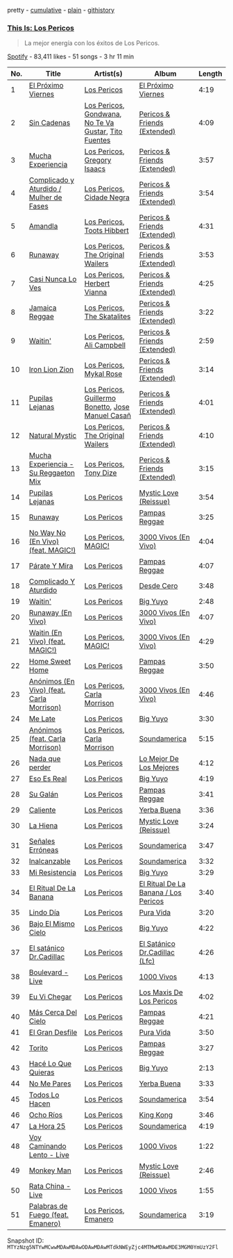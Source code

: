 pretty - [cumulative](/playlists/cumulative/37i9dQZF1DWXPkHOSaSEjs.md) - [plain](/playlists/plain/37i9dQZF1DWXPkHOSaSEjs) - [githistory](https://github.githistory.xyz/mackorone/spotify-playlist-archive/blob/main/playlists/plain/37i9dQZF1DWXPkHOSaSEjs)

### [This Is: Los Pericos](https://open.spotify.com/playlist/37i9dQZF1DWXPkHOSaSEjs)

> La mejor energía con los éxitos de Los Pericos.

[Spotify](https://open.spotify.com/user/spotify) - 83,411 likes - 51 songs - 3 hr 11 min

| No. | Title | Artist(s) | Album | Length |
|---|---|---|---|---|
| 1 | [El Próximo Viernes](https://open.spotify.com/track/4DuOAJZhVrzH1mrIePb2tO) | [Los Pericos](https://open.spotify.com/artist/7FnZWGw9lwOr7WzieTKEPR) | [El Próximo Viernes](https://open.spotify.com/album/2nZfBiQN0iuWmUvsyRMpfA) | 4:19 |
| 2 | [Sin Cadenas](https://open.spotify.com/track/3OGrHwhWCxKI4gvgvUNfJU) | [Los Pericos](https://open.spotify.com/artist/7FnZWGw9lwOr7WzieTKEPR), [Gondwana](https://open.spotify.com/artist/4nSgEvZncnC5oNPVrtwnLd), [No Te Va Gustar](https://open.spotify.com/artist/4ZDoy7AWNgQVmX7T0u0B1j), [Tito Fuentes](https://open.spotify.com/artist/50TYc0wXVPLyb6k5PkR8Lo) | [Pericos & Friends \(Extended\)](https://open.spotify.com/album/4IIfIS47aChs97w8hrgCcY) | 4:09 |
| 3 | [Mucha Experiencia](https://open.spotify.com/track/1WPpq70NfAFU5wEoDxydOF) | [Los Pericos](https://open.spotify.com/artist/7FnZWGw9lwOr7WzieTKEPR), [Gregory Isaacs](https://open.spotify.com/artist/6QHu71f8LLeT8n0GzfbYFc) | [Pericos & Friends \(Extended\)](https://open.spotify.com/album/4IIfIS47aChs97w8hrgCcY) | 3:57 |
| 4 | [Complicado y Aturdido / Mulher de Fases](https://open.spotify.com/track/1RwyaGC8a8K4hRU6c0Ezlr) | [Los Pericos](https://open.spotify.com/artist/7FnZWGw9lwOr7WzieTKEPR), [Cidade Negra](https://open.spotify.com/artist/4cx31cxKTg5L8blZE24qfZ) | [Pericos & Friends \(Extended\)](https://open.spotify.com/album/4IIfIS47aChs97w8hrgCcY) | 3:54 |
| 5 | [Amandla](https://open.spotify.com/track/5Ffi4GZt34CgxfFc2f68eZ) | [Los Pericos](https://open.spotify.com/artist/7FnZWGw9lwOr7WzieTKEPR), [Toots Hibbert](https://open.spotify.com/artist/6McXmoIhUTNwdyzXBLWAG2) | [Pericos & Friends \(Extended\)](https://open.spotify.com/album/4IIfIS47aChs97w8hrgCcY) | 4:31 |
| 6 | [Runaway](https://open.spotify.com/track/3V1nbdsidwtTMU2U6SJvo9) | [Los Pericos](https://open.spotify.com/artist/7FnZWGw9lwOr7WzieTKEPR), [The Original Wailers](https://open.spotify.com/artist/5OjaCQpOgXRm51CdZzLAHW) | [Pericos & Friends \(Extended\)](https://open.spotify.com/album/4IIfIS47aChs97w8hrgCcY) | 3:53 |
| 7 | [Casi Nunca Lo Ves](https://open.spotify.com/track/52BkhQFJHT4Ri4cRhfjqmk) | [Los Pericos](https://open.spotify.com/artist/7FnZWGw9lwOr7WzieTKEPR), [Herbert Vianna](https://open.spotify.com/artist/1I3wpGfguTwQmBLtqw2H7A) | [Pericos & Friends \(Extended\)](https://open.spotify.com/album/4IIfIS47aChs97w8hrgCcY) | 4:25 |
| 8 | [Jamaica Reggae](https://open.spotify.com/track/4mgkrNK78DC4AsBsAmwgLQ) | [Los Pericos](https://open.spotify.com/artist/7FnZWGw9lwOr7WzieTKEPR), [The Skatalites](https://open.spotify.com/artist/4og9jrin5xH5JiFPbeGUPb) | [Pericos & Friends \(Extended\)](https://open.spotify.com/album/4IIfIS47aChs97w8hrgCcY) | 3:22 |
| 9 | [Waitin'](https://open.spotify.com/track/3kPy0J23vePzbzxRHUjxoW) | [Los Pericos](https://open.spotify.com/artist/7FnZWGw9lwOr7WzieTKEPR), [Ali Campbell](https://open.spotify.com/artist/0gYuavkgXQapJXmASabd2o) | [Pericos & Friends \(Extended\)](https://open.spotify.com/album/4IIfIS47aChs97w8hrgCcY) | 2:59 |
| 10 | [Iron Lion Zion](https://open.spotify.com/track/04v8VFmiOXN0tlTihyPEp7) | [Los Pericos](https://open.spotify.com/artist/7FnZWGw9lwOr7WzieTKEPR), [Mykal Rose](https://open.spotify.com/artist/5wdQ2IkL8WASlcyt0x2s8Q) | [Pericos & Friends \(Extended\)](https://open.spotify.com/album/4IIfIS47aChs97w8hrgCcY) | 3:14 |
| 11 | [Pupilas Lejanas](https://open.spotify.com/track/5DJikjolacnZr2la5dJn3K) | [Los Pericos](https://open.spotify.com/artist/7FnZWGw9lwOr7WzieTKEPR), [Guillermo Bonetto](https://open.spotify.com/artist/1rijasyRtILod4s1wmI78L), [Jose Manuel Casañ](https://open.spotify.com/artist/0bdRDvQm4a9w5U9yvwfzON) | [Pericos & Friends \(Extended\)](https://open.spotify.com/album/4IIfIS47aChs97w8hrgCcY) | 4:01 |
| 12 | [Natural Mystic](https://open.spotify.com/track/4Jw5doedGvkV1ZsB9g1Be1) | [Los Pericos](https://open.spotify.com/artist/7FnZWGw9lwOr7WzieTKEPR), [The Original Wailers](https://open.spotify.com/artist/5OjaCQpOgXRm51CdZzLAHW) | [Pericos & Friends \(Extended\)](https://open.spotify.com/album/4IIfIS47aChs97w8hrgCcY) | 4:10 |
| 13 | [Mucha Experiencia \- Su Reggaeton Mix](https://open.spotify.com/track/2fDS9RVbESui1ufoov4nGJ) | [Los Pericos](https://open.spotify.com/artist/7FnZWGw9lwOr7WzieTKEPR), [Tony Dize](https://open.spotify.com/artist/3LKXWvXFWrkwUzJWxzwVpW) | [Pericos & Friends \(Extended\)](https://open.spotify.com/album/4IIfIS47aChs97w8hrgCcY) | 3:15 |
| 14 | [Pupilas Lejanas](https://open.spotify.com/track/4LJyVZnitp3nJI3gSSFhi4) | [Los Pericos](https://open.spotify.com/artist/7FnZWGw9lwOr7WzieTKEPR) | [Mystic Love \(Reissue\)](https://open.spotify.com/album/3GYWqJzLFjyUemww6zeaW9) | 3:54 |
| 15 | [Runaway](https://open.spotify.com/track/2lqFwTECuP5VNUvzzotxWo) | [Los Pericos](https://open.spotify.com/artist/7FnZWGw9lwOr7WzieTKEPR) | [Pampas Reggae](https://open.spotify.com/album/5UT1U06RzF2hWq6d7SGaTn) | 3:25 |
| 16 | [No Way No \(En Vivo\) \(feat\. MAGIC!\)](https://open.spotify.com/track/1XTL4lvBVWxcbtR9hWhS6q) | [Los Pericos](https://open.spotify.com/artist/7FnZWGw9lwOr7WzieTKEPR), [MAGIC!](https://open.spotify.com/artist/0DxeaLnv6SyYk2DOqkLO8c) | [3000 Vivos \(En Vivo\)](https://open.spotify.com/album/7G7RCFtdv9cTAmOijHn0j1) | 4:04 |
| 17 | [Párate Y Mira](https://open.spotify.com/track/0bhzdFuUaNH7QV3c2ZKGOK) | [Los Pericos](https://open.spotify.com/artist/7FnZWGw9lwOr7WzieTKEPR) | [Pampas Reggae](https://open.spotify.com/album/5UT1U06RzF2hWq6d7SGaTn) | 4:07 |
| 18 | [Complicado Y Aturdido](https://open.spotify.com/track/7g57YDkjFrNecn0sbXN3GI) | [Los Pericos](https://open.spotify.com/artist/7FnZWGw9lwOr7WzieTKEPR) | [Desde Cero](https://open.spotify.com/album/7dbBLrH3VJ3zrKHkL6vtUa) | 3:48 |
| 19 | [Waitin'](https://open.spotify.com/track/6EjUn5quLcTVFBUGLGwGwA) | [Los Pericos](https://open.spotify.com/artist/7FnZWGw9lwOr7WzieTKEPR) | [Big Yuyo](https://open.spotify.com/album/2zABqsniagHwdKt0x6qgSi) | 2:48 |
| 20 | [Runaway \(En Vivo\)](https://open.spotify.com/track/2PMSOgAP1A2TYbRqGCS9ak) | [Los Pericos](https://open.spotify.com/artist/7FnZWGw9lwOr7WzieTKEPR) | [3000 Vivos \(En Vivo\)](https://open.spotify.com/album/7G7RCFtdv9cTAmOijHn0j1) | 4:07 |
| 21 | [Waitin \(En Vivo\) \(feat\. MAGIC!\)](https://open.spotify.com/track/2wwp7vBI2TUGhIbwa3GBSH) | [Los Pericos](https://open.spotify.com/artist/7FnZWGw9lwOr7WzieTKEPR), [MAGIC!](https://open.spotify.com/artist/0DxeaLnv6SyYk2DOqkLO8c) | [3000 Vivos \(En Vivo\)](https://open.spotify.com/album/7G7RCFtdv9cTAmOijHn0j1) | 4:29 |
| 22 | [Home Sweet Home](https://open.spotify.com/track/7IgcKZZNLZH7Mbe3tBeOX3) | [Los Pericos](https://open.spotify.com/artist/7FnZWGw9lwOr7WzieTKEPR) | [Pampas Reggae](https://open.spotify.com/album/5UT1U06RzF2hWq6d7SGaTn) | 3:50 |
| 23 | [Anónimos \(En Vivo\) \(feat\. Carla Morrison\)](https://open.spotify.com/track/7wbVFxOfhc6VXjSiN8Ri7h) | [Los Pericos](https://open.spotify.com/artist/7FnZWGw9lwOr7WzieTKEPR), [Carla Morrison](https://open.spotify.com/artist/0XK6kT7xcZAlcYrNjOgzJe) | [3000 Vivos \(En Vivo\)](https://open.spotify.com/album/7G7RCFtdv9cTAmOijHn0j1) | 4:46 |
| 24 | [Me Late](https://open.spotify.com/track/3CizlnqcWoZp9Sthem7jPM) | [Los Pericos](https://open.spotify.com/artist/7FnZWGw9lwOr7WzieTKEPR) | [Big Yuyo](https://open.spotify.com/album/2zABqsniagHwdKt0x6qgSi) | 3:30 |
| 25 | [Anónimos \(feat\. Carla Morrison\)](https://open.spotify.com/track/6pKADEM7gx8EZ6UypMUzyd) | [Los Pericos](https://open.spotify.com/artist/7FnZWGw9lwOr7WzieTKEPR), [Carla Morrison](https://open.spotify.com/artist/0XK6kT7xcZAlcYrNjOgzJe) | [Soundamerica](https://open.spotify.com/album/2SZTxfMc8EOjUJnPIVORWI) | 5:15 |
| 26 | [Nada que perder](https://open.spotify.com/track/6Nts7aMEdMZuXYt0qrhX1g) | [Los Pericos](https://open.spotify.com/artist/7FnZWGw9lwOr7WzieTKEPR) | [Lo Mejor De Los Mejores](https://open.spotify.com/album/31CRp4AWKOLePWXx7jcZ1e) | 4:12 |
| 27 | [Eso Es Real](https://open.spotify.com/track/15ULF4ovZrbySuxbUwDUhi) | [Los Pericos](https://open.spotify.com/artist/7FnZWGw9lwOr7WzieTKEPR) | [Big Yuyo](https://open.spotify.com/album/2zABqsniagHwdKt0x6qgSi) | 4:19 |
| 28 | [Su Galán](https://open.spotify.com/track/1ArOL4ldJO9IWcAEZKH7Jq) | [Los Pericos](https://open.spotify.com/artist/7FnZWGw9lwOr7WzieTKEPR) | [Pampas Reggae](https://open.spotify.com/album/5UT1U06RzF2hWq6d7SGaTn) | 3:41 |
| 29 | [Caliente](https://open.spotify.com/track/7k9655GBLcnaQq1w2ak29r) | [Los Pericos](https://open.spotify.com/artist/7FnZWGw9lwOr7WzieTKEPR) | [Yerba Buena](https://open.spotify.com/album/2ZgriRd8pxsaWfQjZRM9Mb) | 3:36 |
| 30 | [La Hiena](https://open.spotify.com/track/7aW0biSvi7hOo1tSE4rExD) | [Los Pericos](https://open.spotify.com/artist/7FnZWGw9lwOr7WzieTKEPR) | [Mystic Love \(Reissue\)](https://open.spotify.com/album/3GYWqJzLFjyUemww6zeaW9) | 3:24 |
| 31 | [Señales Erróneas](https://open.spotify.com/track/39hge514fnHZ5VUXdkl8Nd) | [Los Pericos](https://open.spotify.com/artist/7FnZWGw9lwOr7WzieTKEPR) | [Soundamerica](https://open.spotify.com/album/2SZTxfMc8EOjUJnPIVORWI) | 3:47 |
| 32 | [Inalcanzable](https://open.spotify.com/track/2dGhvwIJFrNTvXraMAhcm0) | [Los Pericos](https://open.spotify.com/artist/7FnZWGw9lwOr7WzieTKEPR) | [Soundamerica](https://open.spotify.com/album/2SZTxfMc8EOjUJnPIVORWI) | 3:32 |
| 33 | [Mi Resistencia](https://open.spotify.com/track/0txbNwVOPJcpGupF4TNDLl) | [Los Pericos](https://open.spotify.com/artist/7FnZWGw9lwOr7WzieTKEPR) | [Big Yuyo](https://open.spotify.com/album/2zABqsniagHwdKt0x6qgSi) | 3:29 |
| 34 | [El Ritual De La Banana](https://open.spotify.com/track/4ddPLpcYicUAEXLFVnqp7m) | [Los Pericos](https://open.spotify.com/artist/7FnZWGw9lwOr7WzieTKEPR) | [El Ritual De La Banana / Los Pericos](https://open.spotify.com/album/6sN1L8SbguregFdB6slLWU) | 3:40 |
| 35 | [Lindo Día](https://open.spotify.com/track/3tvN68IMEG2mPWZGlHJgLl) | [Los Pericos](https://open.spotify.com/artist/7FnZWGw9lwOr7WzieTKEPR) | [Pura Vida](https://open.spotify.com/album/2uehSDVyhBGGHygslmy1ls) | 3:20 |
| 36 | [Bajo El Mismo Cielo](https://open.spotify.com/track/3YsXiYPaM5jCcFMeOlySAf) | [Los Pericos](https://open.spotify.com/artist/7FnZWGw9lwOr7WzieTKEPR) | [Big Yuyo](https://open.spotify.com/album/2zABqsniagHwdKt0x6qgSi) | 4:22 |
| 37 | [El satánico Dr.Cadillac](https://open.spotify.com/track/1X3zDYO8bqE0eIQ3TdtQ6w) | [Los Pericos](https://open.spotify.com/artist/7FnZWGw9lwOr7WzieTKEPR) | [El Satánico Dr.Cadillac \(Lfc\)](https://open.spotify.com/album/0Q2jz2kiErvsDCuhcdCqRK) | 4:26 |
| 38 | [Boulevard \- Live](https://open.spotify.com/track/0a7DgM90xUXYZCgArsEIuA) | [Los Pericos](https://open.spotify.com/artist/7FnZWGw9lwOr7WzieTKEPR) | [1000 Vivos](https://open.spotify.com/album/5wqv1v2PMphDkY5b7ASoPR) | 4:13 |
| 39 | [Eu Vi Chegar](https://open.spotify.com/track/70Ked5bJ0LsDIurJD56Zsw) | [Los Pericos](https://open.spotify.com/artist/7FnZWGw9lwOr7WzieTKEPR) | [Los Maxis De Los Pericos](https://open.spotify.com/album/0kmgtWaOe1dzJerZNxtoOm) | 4:02 |
| 40 | [Más Cerca Del Cielo](https://open.spotify.com/track/0KR6PIy3kqzmXh8FnkRfn8) | [Los Pericos](https://open.spotify.com/artist/7FnZWGw9lwOr7WzieTKEPR) | [Pampas Reggae](https://open.spotify.com/album/5UT1U06RzF2hWq6d7SGaTn) | 4:21 |
| 41 | [El Gran Desfile](https://open.spotify.com/track/5OJq5JQ2D5HRjryqHzcdN2) | [Los Pericos](https://open.spotify.com/artist/7FnZWGw9lwOr7WzieTKEPR) | [Pura Vida](https://open.spotify.com/album/2uehSDVyhBGGHygslmy1ls) | 3:50 |
| 42 | [Torito](https://open.spotify.com/track/6XZuWOLd3KQ17ZqbNp6aF2) | [Los Pericos](https://open.spotify.com/artist/7FnZWGw9lwOr7WzieTKEPR) | [Pampas Reggae](https://open.spotify.com/album/5UT1U06RzF2hWq6d7SGaTn) | 3:27 |
| 43 | [Hacé Lo Que Quieras](https://open.spotify.com/track/7FJ9mYg8SPHUhFMtFJL3Bs) | [Los Pericos](https://open.spotify.com/artist/7FnZWGw9lwOr7WzieTKEPR) | [Big Yuyo](https://open.spotify.com/album/2zABqsniagHwdKt0x6qgSi) | 2:13 |
| 44 | [No Me Pares](https://open.spotify.com/track/0cxOrceVGTBtqQ4kb85Xjx) | [Los Pericos](https://open.spotify.com/artist/7FnZWGw9lwOr7WzieTKEPR) | [Yerba Buena](https://open.spotify.com/album/2ZgriRd8pxsaWfQjZRM9Mb) | 3:33 |
| 45 | [Todos Lo Hacen](https://open.spotify.com/track/15YxQngUxvhImUXb9PxBb0) | [Los Pericos](https://open.spotify.com/artist/7FnZWGw9lwOr7WzieTKEPR) | [Soundamerica](https://open.spotify.com/album/2SZTxfMc8EOjUJnPIVORWI) | 3:54 |
| 46 | [Ocho Ríos](https://open.spotify.com/track/5axeeFo6ETWDWrtegFmwQ1) | [Los Pericos](https://open.spotify.com/artist/7FnZWGw9lwOr7WzieTKEPR) | [King Kong](https://open.spotify.com/album/1f19N0IA8DvKQqjhLUbJpK) | 3:46 |
| 47 | [La Hora 25](https://open.spotify.com/track/0MsFSojKXUkCTOJzLldLnC) | [Los Pericos](https://open.spotify.com/artist/7FnZWGw9lwOr7WzieTKEPR) | [Soundamerica](https://open.spotify.com/album/2SZTxfMc8EOjUJnPIVORWI) | 4:19 |
| 48 | [Voy Caminando Lento \- Live](https://open.spotify.com/track/7yEbY15xQmLCEstpmx6W5z) | [Los Pericos](https://open.spotify.com/artist/7FnZWGw9lwOr7WzieTKEPR) | [1000 Vivos](https://open.spotify.com/album/5wqv1v2PMphDkY5b7ASoPR) | 1:22 |
| 49 | [Monkey Man](https://open.spotify.com/track/47kOyApVjpeMNWOeIaTnJw) | [Los Pericos](https://open.spotify.com/artist/7FnZWGw9lwOr7WzieTKEPR) | [Mystic Love \(Reissue\)](https://open.spotify.com/album/3GYWqJzLFjyUemww6zeaW9) | 2:46 |
| 50 | [Rata China \- Live](https://open.spotify.com/track/1gcvVJO6c9l8g5dExldA6j) | [Los Pericos](https://open.spotify.com/artist/7FnZWGw9lwOr7WzieTKEPR) | [1000 Vivos](https://open.spotify.com/album/5wqv1v2PMphDkY5b7ASoPR) | 1:55 |
| 51 | [Palabras de Fuego \(feat\. Emanero\)](https://open.spotify.com/track/7LlLoe454Qj8R57mMa2Nc4) | [Los Pericos](https://open.spotify.com/artist/7FnZWGw9lwOr7WzieTKEPR), [Emanero](https://open.spotify.com/artist/2BTS8Np1YzPQuXjgdlqsBB) | [Soundamerica](https://open.spotify.com/album/2SZTxfMc8EOjUJnPIVORWI) | 3:19 |

Snapshot ID: `MTYzNzg5NTYwMCwwMDAwMDAwODAwMDAwMTdkNWEyZjc4MTMwMDAwMDE3MGM0YmUzY2Fl`

